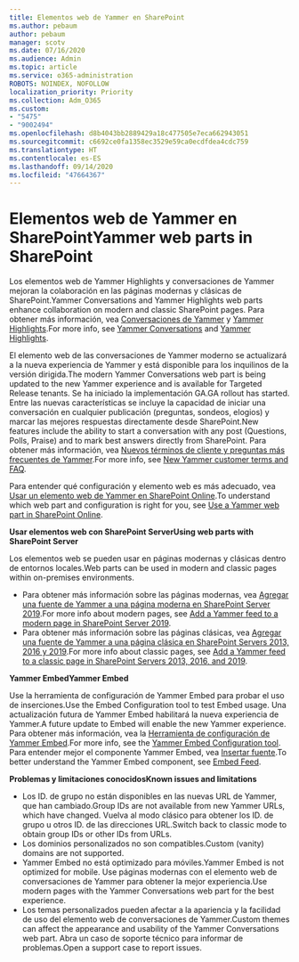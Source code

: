 ```yaml
---
title: Elementos web de Yammer en SharePoint
ms.author: pebaum
author: pebaum
manager: scotv
ms.date: 07/16/2020
ms.audience: Admin
ms.topic: article
ms.service: o365-administration
ROBOTS: NOINDEX, NOFOLLOW
localization_priority: Priority
ms.collection: Adm_O365
ms.custom:
- "5475"
- "9002494"
ms.openlocfilehash: d8b4043bb2889429a18c477505e7eca662943051
ms.sourcegitcommit: c6692ce0fa1358ec3529e59ca0ecdfdea4cdc759
ms.translationtype: HT
ms.contentlocale: es-ES
ms.lasthandoff: 09/14/2020
ms.locfileid: "47664367"
---
```

# <a name="yammer-web-parts-in-sharepoint"></a><span data-ttu-id="301d8-102">Elementos web de Yammer en SharePoint</span><span class="sxs-lookup"><span data-stu-id="301d8-102">Yammer web parts in SharePoint</span></span>

<span data-ttu-id="301d8-103">Los elementos web de Yammer Highlights y conversaciones de Yammer mejoran la colaboración en las páginas modernas y clásicas de SharePoint.</span><span class="sxs-lookup"><span data-stu-id="301d8-103">Yammer Conversations and Yammer Highlights web parts enhance collaboration on modern and classic SharePoint pages.</span></span> <span data-ttu-id="301d8-104">Para obtener más información, vea [Conversaciones de Yammer](https://support.microsoft.com/office/use-a-yammer-web-part-in-sharepoint-online-a53cfa0c-3d09-42c8-a286-1038a81c59da#conversations) y [Yammer Highlights](https://support.microsoft.com/office/use-a-yammer-web-part-in-sharepoint-online-a53cfa0c-3d09-42c8-a286-1038a81c59da#highlights).</span><span class="sxs-lookup"><span data-stu-id="301d8-104">For more info, see [Yammer Conversations](https://support.microsoft.com/office/use-a-yammer-web-part-in-sharepoint-online-a53cfa0c-3d09-42c8-a286-1038a81c59da#conversations)  and  [Yammer Highlights](https://support.microsoft.com/office/use-a-yammer-web-part-in-sharepoint-online-a53cfa0c-3d09-42c8-a286-1038a81c59da#highlights).</span></span>    

<span data-ttu-id="301d8-105">El elemento web de las conversaciones de Yammer moderno se actualizará a la nueva experiencia de Yammer y está disponible para los inquilinos de la versión dirigida.</span><span class="sxs-lookup"><span data-stu-id="301d8-105">The modern Yammer Conversations web part is being updated to the new Yammer experience and is available for Targeted Release tenants.</span></span> <span data-ttu-id="301d8-106">Se ha iniciado la implementación GA.</span><span class="sxs-lookup"><span data-stu-id="301d8-106">GA rollout has started.</span></span> <span data-ttu-id="301d8-107">Entre las nuevas características se incluye la capacidad de iniciar una conversación en cualquier publicación (preguntas, sondeos, elogios) y marcar las mejores respuestas directamente desde SharePoint.</span><span class="sxs-lookup"><span data-stu-id="301d8-107">New features include the ability to start a conversation with any post (Questions, Polls, Praise) and to mark best answers directly from SharePoint.</span></span> <span data-ttu-id="301d8-108">Para obtener más información, vea [Nuevos términos de cliente y preguntas más frecuentes de Yammer](https://docs.microsoft.com/yammer/get-started-with-yammer/newyammer-faq).</span><span class="sxs-lookup"><span data-stu-id="301d8-108">For more info, see [New Yammer customer terms and FAQ](https://docs.microsoft.com/yammer/get-started-with-yammer/newyammer-faq).</span></span>

 <span data-ttu-id="301d8-109">Para entender qué configuración y elemento web es más adecuado, vea [Usar un elemento web de Yammer en SharePoint Online](https://support.microsoft.com/office/use-a-yammer-web-part-in-sharepoint-online-a53cfa0c-3d09-42c8-a286-1038a81c59da).</span><span class="sxs-lookup"><span data-stu-id="301d8-109">To understand which web part and configuration is right for you, see [Use a Yammer web part in SharePoint Online](https://support.microsoft.com/office/use-a-yammer-web-part-in-sharepoint-online-a53cfa0c-3d09-42c8-a286-1038a81c59da).</span></span>  

<span data-ttu-id="301d8-110">**Usar elementos web con SharePoint Server**</span><span class="sxs-lookup"><span data-stu-id="301d8-110">**Using web parts with SharePoint Server**</span></span>  

<span data-ttu-id="301d8-111">Los elementos web se pueden usar en páginas modernas y clásicas dentro de entornos locales.</span><span class="sxs-lookup"><span data-stu-id="301d8-111">Web parts can be used in modern and classic pages within on-premises environments.</span></span>

- <span data-ttu-id="301d8-112">Para obtener más información sobre las páginas modernas, vea [Agregar una fuente de Yammer a una página moderna en SharePoint Server 2019](https://docs.microsoft.com/yammer/integrate-yammer-with-other-apps/embed-a-feed-into-a-sharepoint-site#add-a-yammer-feed-to-a-modern-page-in-sharepoint-server-2019).</span><span class="sxs-lookup"><span data-stu-id="301d8-112">For more info about modern pages, see [Add a Yammer feed to a modern page in SharePoint Server 2019](https://docs.microsoft.com/yammer/integrate-yammer-with-other-apps/embed-a-feed-into-a-sharepoint-site#add-a-yammer-feed-to-a-modern-page-in-sharepoint-server-2019).</span></span> 
- <span data-ttu-id="301d8-113">Para obtener más información sobre las páginas clásicas, vea [Agregar una fuente de Yammer a una página clásica en SharePoint Servers 2013, 2016 y 2019](https://docs.microsoft.com/yammer/integrate-yammer-with-other-apps/embed-a-feed-into-a-sharepoint-site#add-a-yammer-feed-to-a-classic-page-in-sharepoint-servers-2013-2016-and-2019).</span><span class="sxs-lookup"><span data-stu-id="301d8-113">For more info about classic pages, see [Add a Yammer feed to a classic page in SharePoint Servers 2013, 2016, and 2019](https://docs.microsoft.com/yammer/integrate-yammer-with-other-apps/embed-a-feed-into-a-sharepoint-site#add-a-yammer-feed-to-a-classic-page-in-sharepoint-servers-2013-2016-and-2019).</span></span>

<span data-ttu-id="301d8-114">**Yammer Embed**</span><span class="sxs-lookup"><span data-stu-id="301d8-114">**Yammer Embed**</span></span>  

<span data-ttu-id="301d8-115">Use la herramienta de configuración de Yammer Embed para probar el uso de inserciones.</span><span class="sxs-lookup"><span data-stu-id="301d8-115">Use the Embed Configuration tool to test Embed usage.</span></span> <span data-ttu-id="301d8-116">Una actualización futura de Yammer Embed habilitará la nueva experiencia de Yammer.</span><span class="sxs-lookup"><span data-stu-id="301d8-116">A future update to Embed will enable the new Yammer experience.</span></span> <span data-ttu-id="301d8-117">Para obtener más información, vea la [Herramienta de configuración de Yammer Embed](https://aka.ms/YammerEmbedConfigureTool).</span><span class="sxs-lookup"><span data-stu-id="301d8-117">For more info, see the [Yammer Embed Configuration tool](https://aka.ms/YammerEmbedConfigureTool).</span></span> <span data-ttu-id="301d8-118">Para entender mejor el componente Yammer Embed, vea [Insertar fuente](https://aka.ms/YammerDevDocs).</span><span class="sxs-lookup"><span data-stu-id="301d8-118">To better understand the Yammer Embed component, see [Embed Feed](https://aka.ms/YammerDevDocs).</span></span>

<span data-ttu-id="301d8-119">**Problemas y limitaciones conocidos**</span><span class="sxs-lookup"><span data-stu-id="301d8-119">**Known issues and limitations**</span></span>

- <span data-ttu-id="301d8-120">Los ID. de grupo no están disponibles en las nuevas URL de Yammer, que han cambiado.</span><span class="sxs-lookup"><span data-stu-id="301d8-120">Group IDs are not available from new Yammer URLs, which have changed.</span></span> <span data-ttu-id="301d8-121">Vuelva al modo clásico para obtener los ID. de grupo u otros ID. de las direcciones URL.</span><span class="sxs-lookup"><span data-stu-id="301d8-121">Switch back to classic mode to obtain group IDs or other IDs from URLs.</span></span>
- <span data-ttu-id="301d8-122">Los dominios personalizados no son compatibles.</span><span class="sxs-lookup"><span data-stu-id="301d8-122">Custom (vanity) domains are not supported.</span></span>
- <span data-ttu-id="301d8-123">Yammer Embed no está optimizado para móviles.</span><span class="sxs-lookup"><span data-stu-id="301d8-123">Yammer Embed is not optimized for mobile.</span></span> <span data-ttu-id="301d8-124">Use páginas modernas con el elemento web de conversaciones de Yammer para obtener la mejor experiencia.</span><span class="sxs-lookup"><span data-stu-id="301d8-124">Use modern pages with the Yammer Conversations web part for the best experience.</span></span>
- <span data-ttu-id="301d8-125">Los temas personalizados pueden afectar a la apariencia y la facilidad de uso del elemento web de conversaciones de Yammer.</span><span class="sxs-lookup"><span data-stu-id="301d8-125">Custom themes can affect the appearance and usability of the Yammer Conversations web part.</span></span> <span data-ttu-id="301d8-126">Abra un caso de soporte técnico para informar de problemas.</span><span class="sxs-lookup"><span data-stu-id="301d8-126">Open a support case to report issues.</span></span>